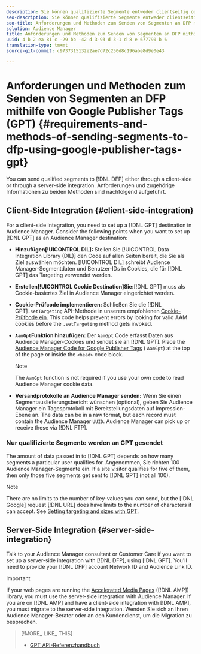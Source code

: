 ```yaml
---
description: Sie können qualifizierte Segmente entweder clientseitig oder über eine serverseitige Integration an DFP senden. Anforderungen und zugehörige Informationen zu beiden Methoden sind nachfolgend aufgeführt.
seo-description: Sie können qualifizierte Segmente entweder clientseitig oder über eine serverseitige Integration an DFP senden. Anforderungen und zugehörige Informationen zu beiden Methoden sind nachfolgend aufgeführt.
seo-title: Anforderungen und Methoden zum Senden von Segmenten an DFP mithilfe von Google Publisher Tags (GPT)
solution: Audience Manager
title: Anforderungen und Methoden zum Senden von Segmenten an DFP mithilfe von Google Publisher Tags (GPT)
uuid: 4 b 2 ea 81 c -29 bb -42 d 3-93 d 3-1 d 8 e 677790 b 6
translation-type: tm+mt
source-git-commit: c9737315132e2ae7d72c250d8c196abe8d9e0e43

---
```



# Anforderungen und Methoden zum Senden von Segmenten an DFP mithilfe von Google Publisher Tags (GPT) {#requirements-and-methods-of-sending-segments-to-dfp-using-google-publisher-tags-gpt}

You can send qualified segments to [!DNL DFP] either through a client-side or through a server-side integration. Anforderungen und zugehörige Informationen zu beiden Methoden sind nachfolgend aufgeführt.

## Client-Side Integration {#client-side-integration}

For a client-side integration, you need to set up a [!DNL GPT] destination in Audience Manager. Consider the following points when you want to set up [!DNL GPT] as an Audience Manager destination:

* **Hinzufügen[!UICONTROL DIL]:** Stellen Sie [!UICONTROL Data Integration Library (DIL)] den Code auf allen Seiten bereit, die Sie als Ziel auswählen möchten. [!UICONTROL DIL] schreibt Audience Manager-Segmentdaten und Benutzer-IDs in Cookies, die für [!DNL GPT] das Targeting verwendet werden.

* **Erstellen[!UICONTROL Cookie Destination]Sie:**[!DNL GPT] muss als Cookie-basiertes Ziel in Audience Manager eingerichtet werden.

* **Cookie-Prüfcode implementieren:** Schließen Sie die [!DNL GPT]`.setTargeting` API-Methode in unserem empfohlenen [Cookie-Prüfcode ein](../../integration/gpt-aam-destination/gpt-aam-modify-api.md). This code helps prevent errors by looking for valid AAM cookies before the `.setTargeting` method gets invoked.

* **`AamGpt`Funktion hinzufügen:** Der `AamGpt` Code erfasst Daten aus Audience Manager-Cookies und sendet sie an [!DNL GPT]. Place the [Audience Manager Code for Google Publisher Tags](../../integration/gpt-aam-destination/gpt-aam-aamgpt-code.md) ( `AamGpt`) at the top of the page or inside the `<head>` code block.

   >[!NOTE]
   >
   >The `AamGpt` function is not required if you use your own code to read Audience Manager cookie data.

* **Versandprotokolle an Audience Manager senden:** Wenn Sie einen Segmentauslieferungsbericht wünschen (optional), geben Sie Audience Manager ein Tagesprotokoll mit Bereitstellungsdaten auf Impression-Ebene an. The data can be in a raw format, but each record must contain the Audience Manager `UUID`. Audience Manager can pick up or receive these via [!DNL FTP].

### Nur qualifizierte Segmente werden an GPT gesendet

The amount of data passed in to [!DNL GPT] depends on how many segments a particular user qualifies for. Angenommen, Sie richten 100 Audience Manager-Segmente ein. If a site visitor qualifies for five of them, then only those five segments get sent to [!DNL GPT] (not all 100).

>[!NOTE]
>
>There are no limits to the number of key-values you can send, but the [!DNL Google] request [!DNL URL] does have limits to the number of characters it can accept. See [Setting targeting and sizes with GPT](https://support.google.com/dfp_premium/bin/answer.py?hl=en&answer=1697712).

## Server-Side Integration {#server-side-integration}

Talk to your Audience Manager consultant or Customer Care if you want to set up a server-side integration with [!DNL DFP], using [!DNL GPT]. You'll need to provide your [!DNL DFP] account Network ID and Audience Link ID.

>[!IMPORTANT]
>
>If your web pages are running the [Accelerated Media Pages](https://www.ampproject.org/) ([!DNL AMP]) library, you must use the server-side integration with Audience Manager. If you are on [!DNL AMP] and have a client-side integration with [!DNL AMP], you must migrate to the server-side integration. Wenden Sie sich an Ihren Audience Manager-Berater oder an den Kundendienst, um die Migration zu besprechen.

>[!MORE_ LIKE_ THIS]
>
>* [GPT API-Referenzhandbuch](https://support.google.com/dfp_premium/bin/answer.py?hl=en&answer=1650154)


